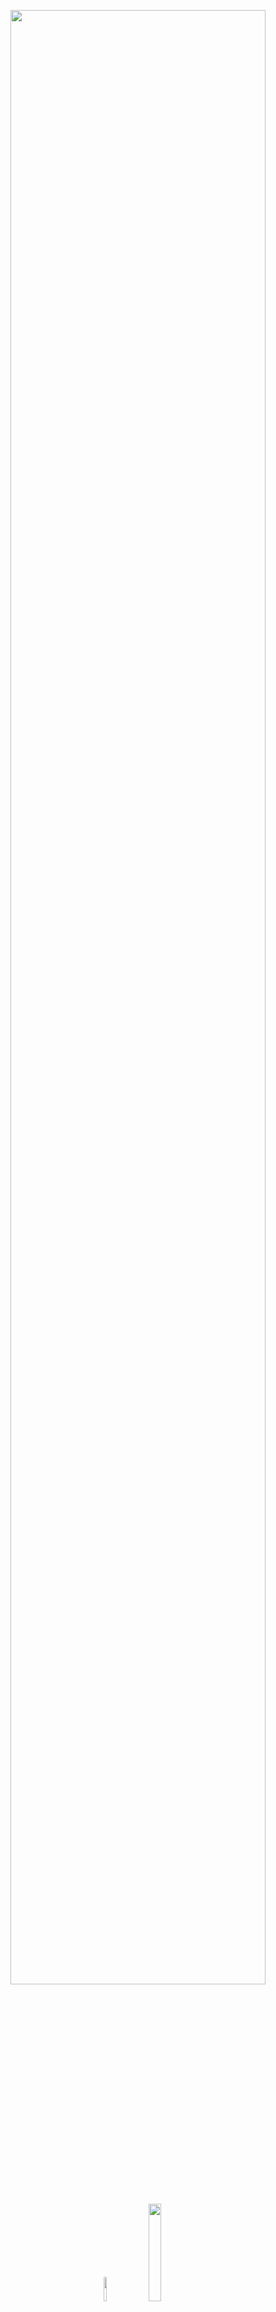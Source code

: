 <p align="center">
  <img width = "90%" src = "https://github.com/malborroni/Sperimento-e-mi-lamento/blob/master/images/DSunimib.png">
  <img width = "10%" src = "https://github.com/malborroni/Sperimento-e-mi-lamento/blob/master/images/GitHub.png">
  <img width = "20%" src = "https://github.com/malborroni/Sperimento-e-mi-lamento/blob/master/images/GPS.png">
</p>

<br>

## Titolo
Here I am: **[@malborroni](https://github.com/malborroni)** 

<p style="text-align: center;">
<a href="https://twitter.com/malborroni" img width = "90%" src = "https://github.com/malborroni/Sperimento-e-mi-lamento/blob/master/images/DSunimib.png"></a>
<a href="https://www.instagram.com/aleborroni/" class="fa fa-instagram"></a>
<a href="https://github.com/malborroni/" class="fa fa-github"></a>
</p>
